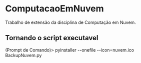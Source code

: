 # ComputacaoEmNuvem
Trabalho de extensão da disciplina de Computação em Nuvem.

## Tornando o script executavel
(Prompt de Comando)> pyinstaller --onefile --icon=nuvem.ico BackupNuvem.py
